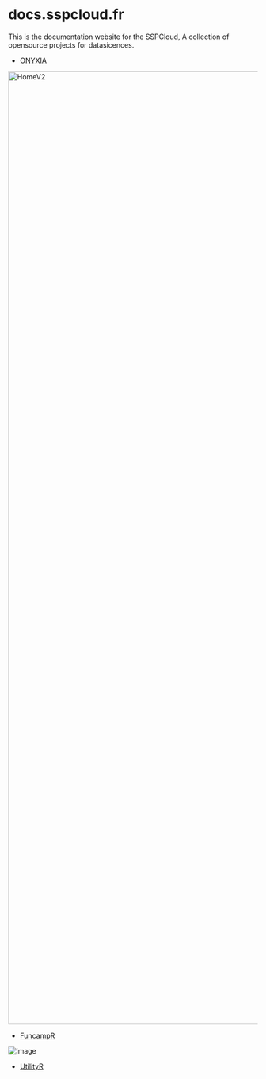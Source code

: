 # docs.sspcloud.fr
This is the documentation website for the SSPCloud, A collection of opensource projects for datasicences. 

- [ONYXIA](https://github.com/InseeFrLab/onyxia)

<img width="1920" alt="HomeV2" src="https://user-images.githubusercontent.com/6702424/108346929-37571900-71e0-11eb-860a-9ccc8a8ebc51.png">

- [FuncampR](https://github.com/InseeFrLab/funcamp.sspcloud.fr)

![image](https://user-images.githubusercontent.com/6702424/108347237-94eb6580-71e0-11eb-956f-98d1a88c9f30.png)

- [UtilityR](https://github.com/InseeFrLab/utilitR)
